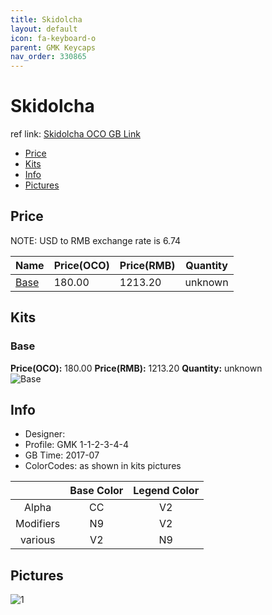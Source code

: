 ```yaml
---
title: Skidolcha
layout: default
icon: fa-keyboard-o
parent: GMK Keycaps
nav_order: 330865
---
```


# Skidolcha

ref link: [Skidolcha OCO GB Link](https://www.originativeco.com/products/skidolcha)

* [Price](#price)
* [Kits](#kits)
* [Info](#info)
* [Pictures](#pictures)


## Price  
NOTE: USD to RMB exchange rate is 6.74

| Name          | Price(OCO)    |  Price(RMB) | Quantity |
| ------------- | ------------ |  ---------- | -------- |
|[Base](#base)|180.00|1213.20|unknown|


## Kits
### Base
**Price(OCO):** 180.00    **Price(RMB):** 1213.20    **Quantity:** unknown  
<img src="{{ 'assets/images/gmk-keycaps/skidolcha/kits_pics/base.jpg' | relative_url }}" alt="Base" class="image featured">


## Info
* Designer: 
* Profile: GMK 1-1-2-3-4-4
* GB Time: 2017-07
* ColorCodes: as shown in kits pictures 

| |Base Color     | Legend Color
| :-------------: | :-------------: | :------------:
|Alpha|CC|V2
|Modifiers|N9|V2
|various|V2|N9


## Pictures
<img src="{{ 'assets/images/gmk-keycaps/skidolcha/rendering_pics/1.jpg' | relative_url }}" alt="1" class="image featured">
